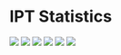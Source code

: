 # IPT Statistics

<img src='https://github.com/gbif/ipt/wiki/gbif-ipt-docs/stats/dec17/Datasets.png' />

<img src='https://github.com/gbif/ipt/wiki/gbif-ipt-docs/stats/dec17/Datasets.jpg' />

<img src='https://github.com/gbif/ipt/wiki/gbif-ipt-docs/stats/dec17/Installations.png' />

<img src='https://github.com/gbif/ipt/wiki/gbif-ipt-docs/stats/dec17/Countries.png' />

<img src='https://github.com/gbif/ipt/wiki/gbif-ipt-docs/stats/dec17/Publishers.png' />

<img src='https://github.com/gbif/ipt/wiki/gbif-ipt-docs/stats/dec17/Occurrences.png' />


